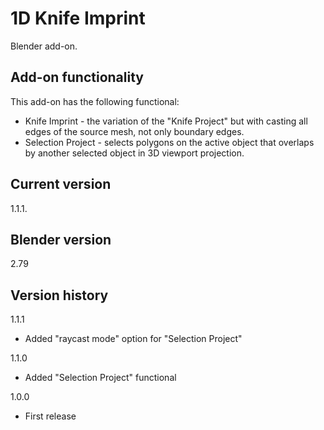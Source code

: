 # 1D Knife Imprint

Blender add-on.

Add-on functionality
-
This add-on has the following functional:
- Knife Imprint - the variation of the "Knife Project" but with casting all edges of the source mesh, not only boundary edges.
- Selection Project - selects polygons on the active object that overlaps by another selected object in 3D viewport projection.

Current version
-
1.1.1.

Blender version
-
2.79

Version history
-

1.1.1
- Added "raycast mode" option for "Selection Project"

1.1.0
- Added "Selection Project" functional

1.0.0
- First release
